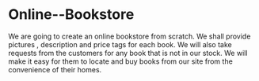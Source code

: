 # Online--Bookstore
We are going to create an online bookstore from scratch. We shall provide pictures , description and price tags for each book. We will also take requests from the customers for any book that is not in our stock. We will make it easy for them to locate and buy books from our site from the convenience of their homes.
